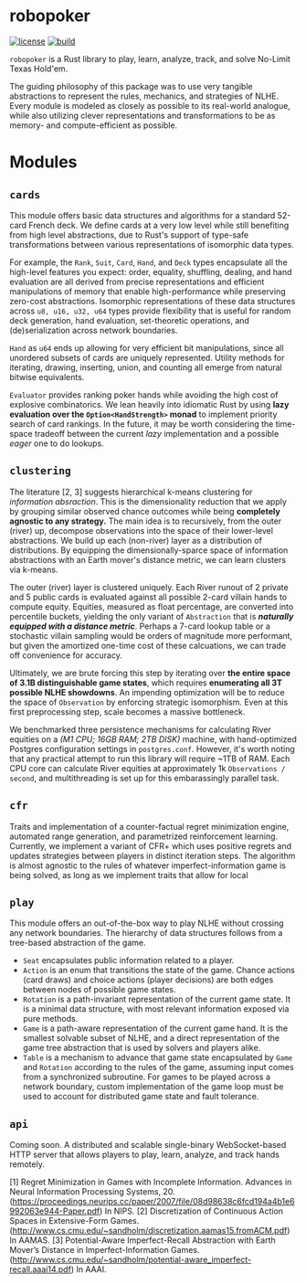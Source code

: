 robopoker
===========================
[![license](https://img.shields.io/github/license/krukah/robopoker)](LICENSE)
[![build](https://github.com/krukah/robopoker/actions/workflows/rust.yml/badge.svg)](https://github.com/krukah/robopoker/actions/workflows/rust.yml)

`robopoker` is a Rust library to play, learn, analyze, track, and solve No-Limit Texas Hold'em.

The guiding philosophy of this package was to use very tangible abstractions to represent the rules, mechanics, and strategies of NLHE. Every module is modeled as closely as possible to its real-world analogue, while also utilizing clever representations and transformations to be as memory- and compute-efficient as possible.

# Modules

## `cards`

This module offers basic data structures and algorithms for a standard 52-card French deck. We define cards at a very low level while still benefiting from high level abstractions, due to Rust's support of type-safe transformations between various representations of isomorphic data types.

For example, the `Rank`, `Suit`, `Card`, `Hand`, and `Deck` types encapsulate all the high-level features you expect: order, equality, shuffling, dealing, and hand evaluation are all derived from precise representations and efficient manipulations of memory that enable high-performance while preserving zero-cost abstractions. Isomorphic representations of these data structures across `u8, u16, u32, u64` types provide flexibility that is useful for random deck generation, hand evaluation, set-theoretic operations, and (de)serialization across network boundaries.

`Hand` as `u64` ends up allowing for very efficient bit manipulations, since all unordered subsets of cards are uniquely represented. Utility methods for iterating, drawing, inserting, union, and counting all emerge from natural bitwise equivalents.

`Evaluator` provides ranking poker hands while avoiding the high cost of explosive combinatorics. We lean heavily into idiomatic Rust by using **lazy evaluation over the `Option<HandStrength>` monad** to implement priority search of card rankings. In the future, it may be worth considering the time-space tradeoff between the current _lazy_ implementation and a possible _eager_ one to do lookups. 

## `clustering`

The literature [2, 3] suggests hierarchical k-means clustering for *information absraction*. This is the dimensionality reduction that we apply by grouping similar observed chance outcomes while being **completely agnostic to any strategy.** The main idea is to recursively, from the outer (river) up, decompose observations into the space of their lower-level abstractions. We build up each (non-river) layer as a distribution of distributions. By equipping the dimensionally-sparce space of information abstractions with an Earth mover's distance metric, we can learn clusters via k-means.

The outer (river) layer is clustered uniquely. Each River runout of 2 private and 5 public cards is evaluated against all possible 2-card villain hands to compute equity. Equities, measured as float percentage, are converted into percentile buckets, yielding the only variant of `Abstraction` that is *****naturally equipped with a distance metric*****. Perhaps a 7-card lookup table or a stochastic villain sampling would be orders of magnitude more performant, but given the amortized one-time cost of these calcuations, we can trade off convenience for accuracy. 

Ultimately, we are brute forcing this step by iterating over **the entire space of 3.1B distinguishable game states**, which requires **enumerating all 3T possible NLHE showdowns**. An impending optimization will be to reduce the space of `Observation` by enforcing strategic isomorphism. Even at this first preprocessing step, scale becomes a massive bottleneck.

We benchmarked three persistence mechanisms for calculating River equities on a *(M1 CPU; 16GB RAM; 2TB DISK)* machine, with hand-optimized Postgres configuration settings in `postgres.conf`. However, it's worth noting that any practical attempt to run this library will require ~1TB of RAM. Each CPU core can calculate River equities at approximately 1k `Observations / second`, and multithreading is set up for this embarassingly parallel task.

## `cfr`

Traits and implementation of a counter-factual regret minimization engine, automated range generation, and parametrized reinforcement learning. Currently, we implement a variant of CFR+ which uses positive regrets and updates strategies between players in distinct iteration steps. The algorithm is almost agnostic to the rules of whatever imperfect-information game is being solved, as long as we implement traits that allow for local 

## `play`

This module offers an out-of-the-box way to play NLHE without crossing any network boundaries. The hierarchy of data structures follows from a tree-based abstraction of the game.
- `Seat` encapsulates public information related to a player.
- `Action` is an enum that transitions the state of the game. Chance actions (card draws) and choice actions (player decisions) are both edges between nodes of possible game states.
- `Rotation` is a path-invariant representation of the current game state. It is a minimal data structure, with most relevant information exposed via pure methods.
- `Game` is a path-aware representation of the current game hand. It is the smallest solvable subset of NLHE, and a direct representation of the game tree abstraction that is used by solvers and players alike.
- `Table` is a mechanism to advance that game state encapsulated by `Game` and `Rotation` according to the rules of the game, assuming input comes from a synchronized subroutine. For games to be played across a network boundary, custom implementation of the game loop must be used to account for distributed game state and fault tolerance.

## `api`

Coming soon. A distributed and scalable single-binary WebSocket-based HTTP server that allows players to play, learn, analyze, and track hands remotely.

[1] Regret Minimization in Games with Incomplete Information. Advances in Neural Information Processing Systems, 20. (https://proceedings.neurips.cc/paper/2007/file/08d98638c6fcd194a4b1e6992063e944-Paper.pdf) In NIPS.
[2] Discretization of Continuous Action Spaces in Extensive-Form Games. (http://www.cs.cmu.edu/~sandholm/discretization.aamas15.fromACM.pdf) In AAMAS.
[3] Potential-Aware Imperfect-Recall Abstraction with Earth Mover’s Distance in Imperfect-Information Games. (http://www.cs.cmu.edu/~sandholm/potential-aware_imperfect-recall.aaai14.pdf) In AAAI.
